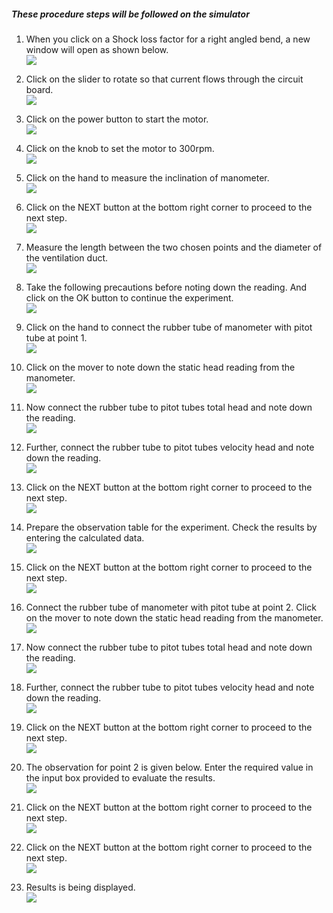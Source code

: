 ##### These procedure steps will be followed on the simulator

1. When you click on a Shock loss factor for a right angled bend, a new window will open as shown below. <br>
<img src="images/k1.png"><br>

2. Click on the slider to rotate so that current flows through the circuit board.<br>
<img src="images/k2.png"><br>

3. Click on the power button to start the motor. <br>
<img src="images/k3.png"><br>

4. Click on the knob to set the motor to 300rpm. <br>
<img src="images/k4.png"><br>

5. Click on the hand to measure the inclination of manometer.<br>
<img src="images/k5.png"><br>

6. Click on the NEXT button at the bottom right corner to proceed to the next step.<br>
<img src="images/k6.png"><br>

7. Measure the length between the two chosen points and the diameter of the ventilation duct.<br>
<img src="images/k7.png"><br>

8. Take the following precautions before noting down the reading. And click on the OK button to continue the experiment.<br>
<img src="images/k8.png"><br>

9. Click on the hand to connect the rubber tube of manometer with pitot tube at point 1.<br>
<img src="images/k9.png"><br>

10. Click on the mover to note down the static head reading from the manometer.<br>
<img src="images/k10.png"><br>

11. Now connect the rubber tube to pitot tubes total head and note down the reading.<br>
<img src="images/k11.png"><br>

12. Further, connect the rubber tube to pitot tubes velocity head and note down the reading. <br>
<img src="images/k12.png"><br>

13. Click on the NEXT button at the bottom right corner to proceed to the next step.<br>
<img src="images/k13.png"><br>

14. Prepare the observation table for the experiment. Check the results by entering the calculated data.<br>
<img src="images/k14.png"><br>

15. Click on the NEXT button at the bottom right corner to proceed to the next step.<br>
<img src="images/k15.png"><br>

16. Connect the rubber tube of manometer with pitot tube at point 2. Click on the mover to note down the static head reading from the manometer.<br>
<img src="images/k16.png"><br>

17.  Now connect the rubber tube to pitot tubes total head and note down the reading.<br>
<img src="images/k17.png"><br>

18.  Further, connect the rubber tube to pitot tubes velocity head and note down the reading.<br>
<img src="images/k18.png"><br>

19. Click on the NEXT button at the bottom right corner to proceed to the next step.<br>
<img src="images/k19.png"><br>

20. The observation for point 2 is given below. Enter the required value in the input box provided to evaluate the results.<br>
<img src="images/k20.png"><br>

21. Click on the NEXT button at the bottom right corner to proceed to the next step.<br>
<img src="images/k21.png"><br>

22. Click on the NEXT button at the bottom right corner to proceed to the next step.<br>
<img src="images/k22.png"><br>

23. Results is being displayed.<br>
<img src="images/k23.png"><br>


